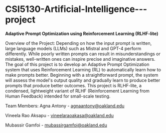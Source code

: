 # CSI5130-Artificial-Intelligence---project
**Adaptive Prompt Optimization using Reinforcement Learning (RLHF-lite)**
 
 Overview of the Project: 
 Depending on how the input prompt is written, large language models (LLMs) such as Mistral and GPT-4 perform differently.  While poorly written prompts can result in misunderstandings or mistakes, well-written ones can inspire precise and imaginative answers.  The goal of this project is to develop an Adaptive Prompt Optimization system that uses Reinforcement Learning (RL) to automatically learn how to make prompts better.  Beginning with a straightforward prompt, the system will assess the model's output quality and gradually learn to produce better prompts that produce better outcomes.  This project is RLHF-lite, a condensed, lightweight variant of RLHF (Reinforcement Learning from Human Feedback) intended for small-scale testing.

 Team Members:
 Agna Antony            - agnaantony@oakland.edu
 
 Vineela Rao Aksapu     - vineelaraoakasa@oakland.edu
 
 Mubassir Gamfoi        - mubassirgamfoi@oakland.edu 
